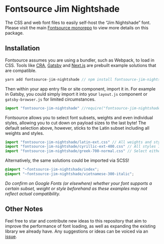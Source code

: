 # Fontsource Jim Nightshade

The CSS and web font files to easily self-host the “Jim Nightshade” font. Please visit the main [Fontsource monorepo](https://github.com/DecliningLotus/fontsource) to view more details on this package.

## Installation

Fontsource assumes you are using a bundler, such as Webpack, to load in CSS. Tools like [CRA](https://create-react-app.dev/), [Gatsby](https://www.gatsbyjs.org/) and [Next.js](https://nextjs.org/) are prebuilt example solutions that are compatible.

```javascript
yarn add fontsource-jim-nightshade // npm install fontsource-jim-nightshade
```

Then within your app entry file or site component, import it in. For example in Gatsby, you could simply import it into your `layout.js` component or `gatsby-browser.js` for limited circumstances.

```javascript
import "fontsource-jim-nightshade" //require("fontsource-jim-nightshade")
```

Fontsource allows you to select font subsets, weights and even individual styles, allowing you to cut down on payload sizes to the last byte! The default selection above, however, sticks to the Latin subset including all weights and styles.

```javascript
import "fontsource-jim-nightshade/latin-ext.css" // All weights and styles included.
import "fontsource-jim-nightshade/cyrillic-ext-400.css" // All styles included.
import "fontsource-jim-nightshade/greek-700-normal.css" // Select either normal or italic.
```

Alternatively, the same solutions could be imported via SCSS!

```scss
@import "~fontsource-jim-nightshade/index";
@import "~fontsource-jim-nightshade/vietnamese-300-italic";
```

_Do confirm on Google Fonts (or elsewhere) whether your font supports a certain subset, weight or style beforehand as these examples may not reflect actual compatibility._

## Other Notes

Feel free to star and contribute new ideas to this repository that aim to improve the performance of font loading, as well as expanding the existing library we already have. Any suggestions or ideas can be voiced via an [issue](https://github.com/DecliningLotus/fontsource/issues).
